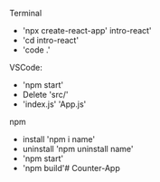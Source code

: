 Terminal
- 'npx create-react-app' intro-react'
- 'cd intro-react'
- 'code .'

VSCode:
- 'npm start'
- Delete 'src/'
- 'index.js' 'App.js'

npm
- install 'npm i name'
- uninstall 'npm uninstall name'
- 'npm start'
- 'npm build'# Counter-App
